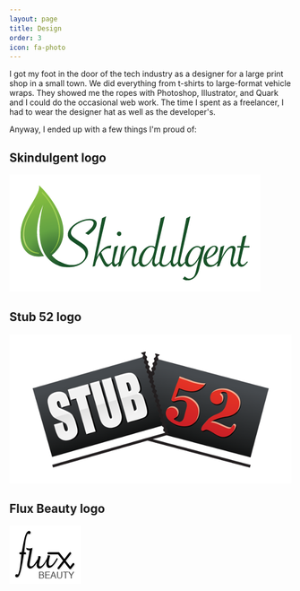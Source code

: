 ```yaml
---
layout: page
title: Design
order: 3
icon: fa-photo
---
```


I got my foot in the door of the tech industry as a designer for a large print shop in a small town. We did everything from t-shirts to large-format vehicle wraps. They showed me the ropes with Photoshop, Illustrator, and Quark and I could do the occasional web work. The time I spent as a freelancer, I had to wear the designer hat as well as the developer's.

Anyway, I ended up with a few things I'm proud of:

<div class="design-project">
    <h2>Skindulgent logo</h2>
    <img src="/images/skindulgent-logo.png">
</div>

<div class="design-project">
    <h2>Stub 52 logo</h2>
    <img src="/images/stub52-logo.png">
</div>

<div class="design-project">
    <h2>Flux Beauty logo</h2>
    <img src="/images/flux-logo.png">
</div>
